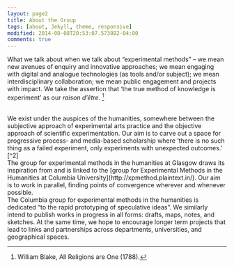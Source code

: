 ```yaml
---
layout: page2
title: About the Group
tags: [about, Jekyll, theme, responsive]
modified: 2014-08-08T20:53:07.573882-04:00
comments: true
---
```


What we talk about when we talk about “experimental methods” – we mean new avenues of enquiry and innovative approaches; we mean engaging with digital and analogue technologies (as tools and/or subject); we mean interdisciplinary collaboration; we mean public engagement and projects with impact. We take the assertion that ‘the true method of knowledge is experiment’ as our *raison d’être*. [^1]

[^1]: William Blake, All Religions are One (1788).

<br />
We exist under the auspices of the humanities, somewhere between the subjective approach of experimental arts practice and the objective approach of scientific experimentation. Our aim is to carve out a space for progressive process- and media-based scholarship where ‘there is no such thing as a failed experiment, only experiments with unexpected outcomes.’ [^2]

[^2]: R. Buckminster Fuller.

<br />
The group for experimental methods in the humanities at Glasgow draws its inspiration from and is linked to the [group for Experimental Methods in the Humanities at Columbia University](http://xpmethod.plaintext.in/). Our aim is to work in parallel, finding points of convergence wherever and whenever possible.


<br />
The Columbia group for experimental methods in the humanities is dedicated “to the rapid prototyping of speculative ideas”. We similarly intend to publish works in progress in all forms: drafts, maps, notes, and sketches. At the same time, we hope to encourage longer term projects that lead to links and partnerships across departments, universities, and geographical spaces.

<br />
